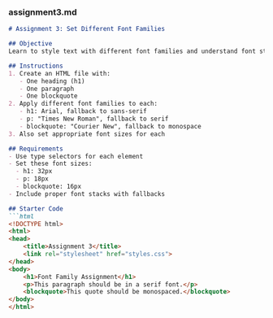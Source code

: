 <!-- Assignment 03 for Introduction To Css -->

### assignment3.md
```markdown
# Assignment 3: Set Different Font Families

## Objective
Learn to style text with different font families and understand font stacks.

## Instructions
1. Create an HTML file with:
   - One heading (h1)
   - One paragraph
   - One blockquote
2. Apply different font families to each:
   - h1: Arial, fallback to sans-serif
   - p: "Times New Roman", fallback to serif
   - blockquote: "Courier New", fallback to monospace
3. Also set appropriate font sizes for each

## Requirements
- Use type selectors for each element
- Set these font sizes:
  - h1: 32px
  - p: 18px
  - blockquote: 16px
- Include proper font stacks with fallbacks

## Starter Code
```html
<!DOCTYPE html>
<html>
<head>
    <title>Assignment 3</title>
    <link rel="stylesheet" href="styles.css">
</head>
<body>
    <h1>Font Family Assignment</h1>
    <p>This paragraph should be in a serif font.</p>
    <blockquote>This quote should be monospaced.</blockquote>
</body>
</html>